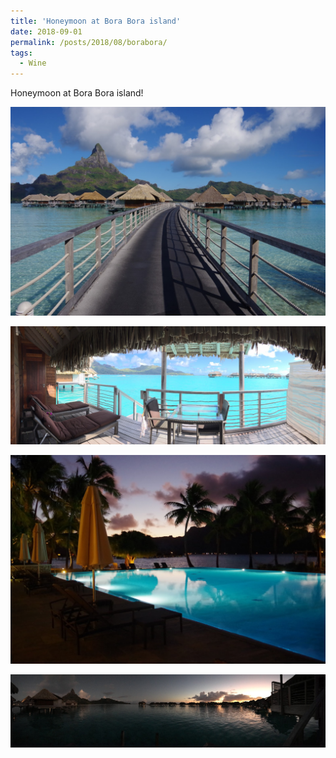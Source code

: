 ```yaml
---
title: 'Honeymoon at Bora Bora island'
date: 2018-09-01
permalink: /posts/2018/08/borabora/
tags:
  - Wine
---
```

Honeymoon at Bora Bora island!

<img src="/images/2021-08-27-21-56-17.png" style="display: block; margin: auto;" />
<br>
<img src="/images/2021-08-27-21-58-23.png" style="display: block; margin: auto;"/>
<br>
<img src="/images/2021-08-27-21-56-49.png" style="display: block; margin: auto;" />
<br>
<img src="/images/2021-08-27-21-56-36.png" style="display: block; margin: auto;"/>